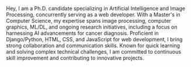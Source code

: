 Hey, I am a Ph.D. candidate specializing in Artificial Intelligence and Image Processing, concurrently serving as a web developer. With a Master's in Computer Science, my expertise spans image processing, computer graphics, ML/DL, and ongoing research initiatives, including a focus on harnessing AI advancements for cancer diagnosis. Proficient in Django/Python, HTML, CSS, and JavaScript for web development, I bring strong collaboration and communication skills. Known for quick learning and solving complex technical challenges, I am committed to continuous skill improvement and contributing to innovative projects.
